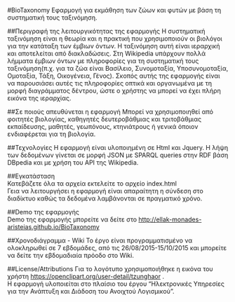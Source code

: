 #BioTaxonomy
Εφαρμογή για εκμάθηση των ζώων και φυτών με βάση τη συστηματική τους ταξινόμηση.

##Περιγραφή της λειτουργικότητας της εφαρμογής
Η συστηματική ταξινόμηση είναι η θεωρία και η πρακτική που χρησιμοποιούν οι βιολόγοι για την κατάταξη των έμβιων όντων. Η ταξινόμηση αυτή είναι ιεραρχική και αποτελείται από διακλαδώσεις. Στη Wikipedia υπάρχουν πολλά λήμματα έμβιων όντων με πληροφορίες για τη συστηματική τους ταξινόμηση(π.χ. για τα ζώα είναι Βασίλειο, Συνομοταξία, Υποσυνομοταξία, Ομοταξία, Τάξη, Οικογένεια, Γένος). 
Σκοπός αυτής της εφαρμογής είναι να παρουσιάσει αυτές τις πληροφορίες οπτικά και οργανωμένα με τη μορφή διαγράμματος δέντρου, ώστε ο χρήστης να μπορεί να έχει πλήρη εικόνα της ιεραρχίας.  

##Σε ποιούς απευθύνεται η εφαρμογή
Μπορεί να χρησιμοποιηθεί από φοιτητές βιολογίας, καθηγητές δευτεροβάθμιας και τριτοβάθμιας εκπαίδευσης, μαθητές, γεωπόνους, κτηνιάτρους ή γενικά όποιον ενδιαφέρεται για τη βιολογία. 

##Τεχνολογίες 
Η εφαρμογή είναι υλοποιημένη σε Html και Jquery. Η λήψη των δεδομένων γίνεται σε μορφή JSON με SPARQL queries στην RDF βάση DBpedia και με χρήση του API της Wikipedia.

##Εγκατάσταση  
Κατεβάζετε όλα τα αρχεία εκτελείτε το αρχείο index.html  
Γεια να λειτουργήσει η εφαρμογή είναι απαραίτητη η σύνδεση στο διαδίκτυο καθώς τα δεδομένα λαμβάνονται σε πραγματικό χρόνο.  

##Demo της εφαρμογής  
Demo της εφαρμογής μπορείτε να δείτε στο http://ellak-monades-aristeias.github.io/BioTaxonomy  

##Χρονοδιάγραμμα - Wiki
Το έργο είναι προγραμματισμένο να ολοκληρωθεί σε 7 εβδομάδες, από τις 26/08/2015-15/10/2015 και μπορείτε να δείτε την εβδομαδιαία πρόοδο στο Wiki.   

##License/Attributions
Για το λογότυπο χρησιμοποιήθηκε η εικόνα του χρήστη https://openclipart.org/user-detail/tzunghaor .  
Η εφαρμογή υλοποιείται στο πλαίσιο του έργου “Ηλεκτρονικές Υπηρεσίες για την Ανάπτυξη και Διάδοση του Ανοιχτού Λογισμικού”.
